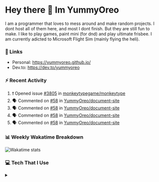 <h1 > Hey there 👋 Im YummyOreo </h1>
I am a programmer that loves to mess around and make random projects. I dont host all of them here, and most I dont finish. But they are still fun to make. I like to play games, paint mini (for dnd) and play ultimate frisbee. I am currently adicted to Microsoft Flight Sim (mainly flying the heli).

### :link: Links
- Personal: https://yummyoreo.github.io/
- Dev.to: https://dev.to/yummyoreo

### :zap: Recent Activity
<!--START_SECTION:activity-->
1. ❗️ Opened issue [#3805](https://github.com/monkeytypegame/monkeytype/issues/3805) in [monkeytypegame/monkeytype](https://github.com/monkeytypegame/monkeytype)
2. 🗣 Commented on [#58](https://github.com/YummyOreo/document-site/issues/58) in [YummyOreo/document-site](https://github.com/YummyOreo/document-site)
3. 🗣 Commented on [#58](https://github.com/YummyOreo/document-site/issues/58) in [YummyOreo/document-site](https://github.com/YummyOreo/document-site)
4. 🗣 Commented on [#58](https://github.com/YummyOreo/document-site/issues/58) in [YummyOreo/document-site](https://github.com/YummyOreo/document-site)
5. 🗣 Commented on [#58](https://github.com/YummyOreo/document-site/issues/58) in [YummyOreo/document-site](https://github.com/YummyOreo/document-site)
<!--END_SECTION:activity-->

### 📊 Weekly Wakatime Breakdown

<img
  src="https://github.com/YummyOreo/YummyOreo/blob/main/images/stat.svg"
  alt="Wakatime stats"
/>

### :computer: Tech That I Use

<details>
<summary> </summary>

#### Editors
![Neovim](https://img.shields.io/badge/NeoVim-%2357A143.svg?&style=for-the-badge&logo=neovim&logoColor=white) ![Obsidian](https://img.shields.io/badge/Obsidian-%23483699.svg?style=for-the-badge&logo=obsidian&logoColor=white) ![Visual Studio Code](https://img.shields.io/badge/Visual%20Studio%20Code-0078d7.svg?style=for-the-badge&logo=visual-studio-code&logoColor=white)

#### Languages 
![JavaScript](https://img.shields.io/badge/javascript-%23323330.svg?style=for-the-badge&logo=javascript&logoColor=%23F7DF1E) ![TypeScript](https://img.shields.io/badge/typescript-%23007ACC.svg?style=for-the-badge&logo=typescript&logoColor=white) ![Python](https://img.shields.io/badge/python-3670A0?style=for-the-badge&logo=python&logoColor=ffdd54)

#### Browsers
![Google Chrome](https://img.shields.io/badge/Google%20Chrome-4285F4?style=for-the-badge&logo=GoogleChrome&logoColor=white)

#### Databases
![MongoDB](https://img.shields.io/badge/MongoDB-%234ea94b.svg?style=for-the-badge&logo=mongodb&logoColor=white)

#### Hosting
![Firebase](https://img.shields.io/badge/firebase-%23039BE5.svg?style=for-the-badge&logo=firebase) ![Heroku](https://img.shields.io/badge/heroku-%23430098.svg?style=for-the-badge&logo=heroku&logoColor=white) ![Netlify](https://img.shields.io/badge/netlify-%23000000.svg?style=for-the-badge&logo=netlify&logoColor=#00C7B7)

#### Operating System
![Windows](https://img.shields.io/badge/Windows-0078D6?style=for-the-badge&logo=windows&logoColor=white) ![Fedora](https://img.shields.io/badge/Fedora-294172?style=for-the-badge&logo=fedora&logoColor=white)

### Design
![Figma](https://img.shields.io/badge/figma-%23F24E1E.svg?style=for-the-badge&logo=figma&logoColor=white) ![Gimp Gnu Image Manipulation Program](https://img.shields.io/badge/Gimp-657D8B?style=for-the-badge&logo=gimp&logoColor=FFFFFF) 


</details>
